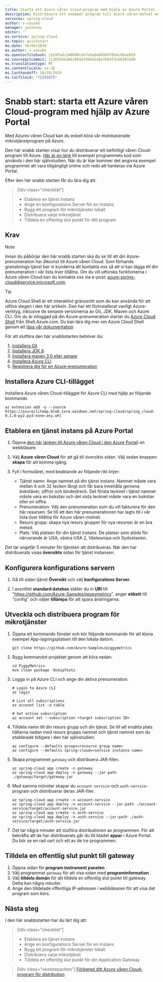 ```yaml
---
title: Starta ett Azure våren Cloud-program med hjälp av Azure Portal
description: Distribuera ett exempel program till Azure våren-molnet med hjälp av Azure Portal.
services: spring-cloud
author: v-vasuke
manager: jeconnoc
editor: ''
ms.service: spring-cloud
ms.topic: quickstart
ms.date: 10/04/2019
ms.author: v-vasuke
ms.openlocfilehash: 11e9fadc240b90ceb7e4a0e6690978dac9bae859
ms.sourcegitcommit: 1c2659ab26619658799442a6e7604f3c66307a89
ms.translationtype: MT
ms.contentlocale: sv-SE
ms.lasthandoff: 10/10/2019
ms.locfileid: "72255075"
---
```

# <a name="quickstart-launch-an-azure-spring-cloud-application-using-the-azure-portal"></a>Snabb start: starta ett Azure våren Cloud-program med hjälp av Azure Portal

Med Azures våren Cloud kan du enkelt köra vår molnbaserade mikrotjänstprogram på Azure.

Den här snabb starten visar hur du distribuerar ett befintligt våren Cloud-program till Azure. [Här är en länk](https://github.com/Azure-Samples/PiggyMetrics) till exempel programmets kod som används i den här självstudien. När du är klar kommer det angivna exempel programmet att vara tillgängligt online och redo att hanteras via Azure Portal.

Efter den här snabb starten får du lära dig att:

> [!div class="checklist"]
> * Etablera en tjänst instans
> * Ange en konfigurations Server för en instans
> * Bygg ett program för mikrotjänster lokalt
> * Distribuera varje mikrotjänst
> * Tilldela en offentlig slut punkt för ditt program

## <a name="prerequisites"></a>Krav

>[!Note]
> Innan du påbörjar den här snabb starten ska du se till att din Azure-prenumeration har åtkomst till Azure våren Cloud.  Som förhands gransknings tjänst ber vi kunderna att kontakta oss så att vi kan lägga till din prenumeration i vår lista över tillåtna.  Om du vill utforska funktionerna i Azure våren Cloud kan du kontakta oss via e-post: azure-spring-cloud@service.microsoft.com.

>[!TIP]
> Azure Cloud Shell är ett interaktivt gränssnitt som du kan använda för att utföra stegen i den här artikeln.  Den har ett förinstallerat vanligt Azure-verktyg, inklusive de senaste versionerna av Git, JDK, Maven och Azure CLI. Om du är inloggad på din Azure-prenumeration startar du [Azure Cloud Shell](https://shell.azure.com) från Shell.Azure.com.  Du kan lära dig mer om Azure Cloud Shell genom att [läsa vår dokumentation](../cloud-shell/overview.md)

För att slutföra den här snabbstarten behöver du:

1. [Installera Git](https://git-scm.com/)
2. [Installera JDK 8](https://docs.microsoft.com/java/azure/jdk/?view=azure-java-stable)
3. [Installera maven 3,0 eller senare](https://maven.apache.org/download.cgi)
4. [Installera Azure CLI](https://docs.microsoft.com/cli/azure/install-azure-cli?view=azure-cli-latest)
5. [Registrera dig för en Azure-prenumeration](https://azure.microsoft.com/free/)

## <a name="install-the-azure-cli-extension"></a>Installera Azure CLI-tillägget

Installera Azure våren Cloud-tillägget för Azure CLI med hjälp av följande kommando

```Azure CLI
az extension add -y --source https://azureclitemp.blob.core.windows.net/spring-cloud/spring_cloud-0.1.0-py2.py3-none-any.whl
```

## <a name="provision-a-service-instance-on-the-azure-portal"></a>Etablera en tjänst instans på Azure Portal

1. Öppna [den här länken till Azure våren Cloud i den Azure Portal](https://ms.portal.azure.com/?microsoft_azure_marketplace_ItemHideKey=AppPlatformExtension#blade/Microsoft_Azure_Marketplace/MarketplaceOffersBlade/selectedMenuItemId/home/searchQuery/Azure%20Spring%20Cloud)i en webbläsare.

1. Välj **Azure våren Cloud** för att gå till översikts sidan. Välj sedan knappen **skapa** för att komma igång.

1. Fyll i formuläret, med beaktande av följande rikt linjer:
    - Tjänst namn: Ange namnet på din tjänst instans.  Namnet måste vara mellan 4 och 32 tecken långt och får bara innehålla gemena bokstäver, siffror och bindestreck.  Det första tecknet i tjänst namnet måste vara en bokstav och det sista tecknet måste vara en bokstav eller en siffra.
    - Prenumeration: Välj den prenumeration som du vill fakturera för den här resursen.  Se till att den här prenumerationen har lagts till i vår lista över tillåtna för Azure våren-molnet.
    - Resurs grupp: skapa nya resurs grupper för nya resurser är en bra metod.
    - Plats: Välj platsen för din tjänst instans. De platser som stöds för närvarande är USA, västra USA 2, Västeuropa och Sydostasien.
    
Det tar ungefär 5 minuter för tjänsten att distribueras.  När den har distribuerats visas **översikts** sidan för tjänst instansen.

## <a name="set-up-your-configuration-server"></a>Konfigurera konfigurations servern

1. Gå till sidan tjänst **Översikt** och välj **konfigurations Server**.

1. I avsnittet **standard databas** ställer du in **URI** till "https://github.com/Azure-Samples/piggymetrics", anger **etikett** till "config" och väljer **tillämpa** för att spara ändringarna.

## <a name="build-and-deploy-microservice-applications"></a>Utveckla och distribuera program för mikrotjänster

1. Öppna ett kommando fönster och kör följande kommando för att klona exempel App-lagringsplatsen till den lokala datorn.

    ```cli
    git clone https://github.com/Azure-Samples/piggymetrics
    ```

1. Bygg kommandot projektet genom att köra nedan.

    ```cli
    cd PiggyMetrics
    mvn clean package -DskipTests
    ```

1. Logga in på Azure CLI och ange din aktiva prenumeration.

    ```cli
    # Login to Azure CLI
    az login

    # List all subscriptions
    az account list -o table

    # Set active subscription
    az account set --subscription <target subscription ID>
    ```

1. Tilldela namn till din resurs grupp och din tjänst. Se till att ersätta plats hållarna nedan med resurs grupps namnet och tjänst namnet som du etablerade tidigare i den här självstudien.

    ```azurecli
    az configure --defaults group=<resource group name>
    az configure --defaults spring-cloud=<service instance name>
    ```

1. Skapa programmet `gateway` och distribuera JAR-filen.

    ```azurecli
    az spring-cloud app create -n gateway
    az spring-cloud app deploy -n gateway --jar-path ./gateway/target/gateway.jar
    ```

1. Med samma mönster skapar du `account-service`-och `auth-service`-program och distribuerar deras JAR-filer.

    ```cli
    az spring-cloud app create -n account-service
    az spring-cloud app deploy -n account-service --jar-path ./account-service/target/account-service.jar
    az spring-cloud app create -n auth-service
    az spring-cloud app deploy -n auth-service --jar-path ./auth-service/target/auth-service.jar
    ```

1. Det tar några minuter att slutföra distributionen av programmen. För att bekräfta att de har distribuerats går du till bladet **appar** i Azure Portal. Du bör se en rad vart och ett av de tre programmen.

## <a name="assign-a-public-endpoint-to-gateway"></a>Tilldela en offentlig slut punkt till gateway

1. Öppna sidan för **program instrument panelen** .
2. Välj programmet `gateway` för att visa sidan med **programinformation** .
3. Välj **tilldela domän** för att tilldela en offentlig slut punkt till gateway. Detta kan några minuter. 
4. Ange den tilldelade offentliga IP-adressen i webbläsaren för att visa det program som körs.


## <a name="next-steps"></a>Nästa steg

I den här snabbstarten har du lärt dig att:

> [!div class="checklist"]
> * Etablera en tjänst instans
> * Ange en konfigurations Server för en instans
> * Bygg ett program för mikrotjänster lokalt
> * Distribuera varje mikrotjänst
> * Tilldela en offentlig slut punkt för din Application Gateway

> [!div class="nextstepaction"]
> [Förbered ditt Azure våren Cloud-program för distribution](spring-cloud-tutorial-prepare-app-deployment.md)
